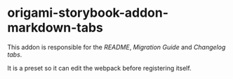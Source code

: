 # origami-storybook-addon-markdown-tabs

This addon is responsible for the _README_, _Migration Guide_ and _Changelog
tabs_.

It is a preset so it can edit the webpack before registering itself.
